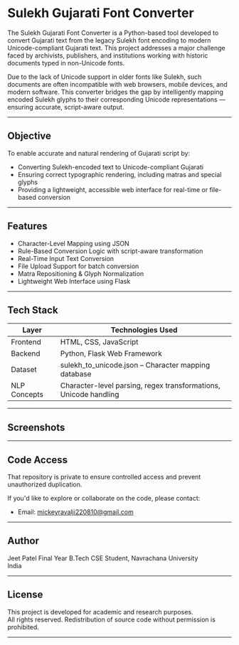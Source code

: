 # Sulekh Gujarati Font Converter

The Sulekh Gujarati Font Converter is a Python-based tool developed to convert Gujarati text from the legacy Sulekh font encoding to modern Unicode-compliant Gujarati text. This project addresses a major challenge faced by archivists, publishers, and institutions working with historic documents typed in non-Unicode fonts.

Due to the lack of Unicode support in older fonts like Sulekh, such documents are often incompatible with web browsers, mobile devices, and modern software. This converter bridges the gap by intelligently mapping encoded Sulekh glyphs to their corresponding Unicode representations — ensuring accurate, script-aware output.

---

## Objective

To enable accurate and natural rendering of Gujarati script by:
- Converting Sulekh-encoded text to Unicode-compliant Gujarati
- Ensuring correct typographic rendering, including matras and special glyphs
- Providing a lightweight, accessible web interface for real-time or file-based conversion

---

## Features

- Character-Level Mapping using JSON
- Rule-Based Conversion Logic with script-aware transformation
- Real-Time Input Text Conversion
- File Upload Support for batch conversion
- Matra Repositioning & Glyph Normalization
- Lightweight Web Interface using Flask

---

## Tech Stack

| Layer        | Technologies Used                                      |
|--------------|--------------------------------------------------------|
| Frontend     | HTML, CSS, JavaScript                                  |
| Backend      | Python, Flask Web Framework                            |
| Dataset      | sulekh_to_unicode.json – Character mapping database  |
| NLP Concepts | Character-level parsing, regex transformations, Unicode handling |

---

## Screenshots



---

## Code Access

That repository is private to ensure controlled access and prevent unauthorized duplication.

If you'd like to explore or collaborate on the code, please contact:

- Email: mickeyravalji220810@gmail.com

---

## Author

Jeet Patel
Final Year B.Tech CSE Student, Navrachana University  
India  

---

## License

This project is developed for academic and research purposes.  
All rights reserved. Redistribution of source code without permission is prohibited.

---
